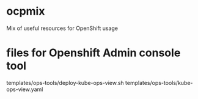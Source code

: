 # ocpmix
Mix of useful resources for OpenShift usage

# files for Openshift Admin console tool

templates/ops-tools/deploy-kube-ops-view.sh
templates/ops-tools/kube-ops-view.yaml
